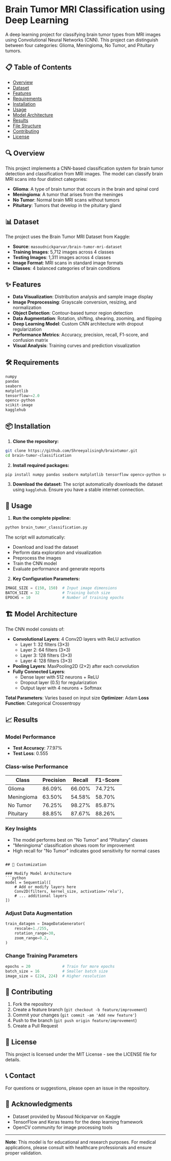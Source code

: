 # Brain Tumor MRI Classification using Deep Learning

A deep learning project for classifying brain tumor types from MRI images using Convolutional Neural Networks (CNN). This project can distinguish between four categories: Glioma, Meningioma, No Tumor, and Pituitary tumors.

## 📋 Table of Contents
- [Overview](#overview)
- [Dataset](#dataset)
- [Features](#features)
- [Requirements](#requirements)
- [Installation](#installation)
- [Usage](#usage)
- [Model Architecture](#model-architecture)
- [Results](#results)
- [File Structure](#file-structure)
- [Contributing](#contributing)
- [License](#license)

## 🔍 Overview

This project implements a CNN-based classification system for brain tumor detection and classification from MRI images. The model can classify brain MRI scans into four distinct categories:

- **Glioma**: A type of brain tumor that occurs in the brain and spinal cord
- **Meningioma**: A tumor that arises from the meninges
- **No Tumor**: Normal brain MRI scans without tumors
- **Pituitary**: Tumors that develop in the pituitary gland

## 📊 Dataset

The project uses the Brain Tumor MRI Dataset from Kaggle:
- **Source**: `masoudnickparvar/brain-tumor-mri-dataset`
- **Training Images**: 5,712 images across 4 classes
- **Testing Images**: 1,311 images across 4 classes
- **Image Format**: MRI scans in standard image formats
- **Classes**: 4 balanced categories of brain conditions

## ✨ Features

- **Data Visualization**: Distribution analysis and sample image display
- **Image Preprocessing**: Grayscale conversion, resizing, and normalization
- **Object Detection**: Contour-based tumor region detection
- **Data Augmentation**: Rotation, shifting, shearing, zooming, and flipping
- **Deep Learning Model**: Custom CNN architecture with dropout regularization
- **Performance Metrics**: Accuracy, precision, recall, F1-score, and confusion matrix
- **Visual Analysis**: Training curves and prediction visualization

## 🛠️ Requirements

```python
numpy
pandas
seaborn
matplotlib
tensorflow>=2.0
opencv-python
scikit-image
kagglehub
```

## 📦 Installation

1. **Clone the repository:**
```bash
git clone https://github.com/Shreeyalisingh/braintumor.git
cd brain-tumor-classification
```

2. **Install required packages:**
```bash
pip install numpy pandas seaborn matplotlib tensorflow opencv-python scikit-image kagglehub
```

3. **Download the dataset:**
The script automatically downloads the dataset using `kagglehub`. Ensure you have a stable internet connection.

## 🚀 Usage

1. **Run the complete pipeline:**
```python
python brain_tumor_classification.py
```

The script will automatically:
- Download and load the dataset
- Perform data exploration and visualization
- Preprocess the images
- Train the CNN model
- Evaluate performance and generate reports

2. **Key Configuration Parameters:**
```python
IMAGE_SIZE = (150, 150)  # Input image dimensions
BATCH_SIZE = 32          # Training batch size
EPOCHS = 10              # Number of training epochs
```

## 🏗️ Model Architecture

The CNN model consists of:

- **Convolutional Layers**: 4 Conv2D layers with ReLU activation
  - Layer 1: 32 filters (3×3)
  - Layer 2: 64 filters (3×3)
  - Layer 3: 128 filters (3×3)
  - Layer 4: 128 filters (3×3)
- **Pooling Layers**: MaxPooling2D (2×2) after each convolution
- **Fully Connected Layers**: 
  - Dense layer with 512 neurons + ReLU
  - Dropout layer (0.5) for regularization
  - Output layer with 4 neurons + Softmax

**Total Parameters**: Varies based on input size
**Optimizer**: Adam
**Loss Function**: Categorical Crossentropy

## 📈 Results

### Model Performance
- **Test Accuracy**: 77.97%
- **Test Loss**: 0.555

### Class-wise Performance
| Class | Precision | Recall | F1-Score |
|-------|-----------|--------|----------|
| Glioma | 86.09% | 66.00% | 74.72% |
| Meningioma | 63.50% | 54.58% | 58.70% |
| No Tumor | 76.25% | 98.27% | 85.87% |
| Pituitary | 88.85% | 87.67% | 88.26% |

### Key Insights
- The model performs best on "No Tumor" and "Pituitary" classes
- "Meningioma" classification shows room for improvement
- High recall for "No Tumor" indicates good sensitivity for normal cases

```

## 🔧 Customization

### Modify Model Architecture
```python
model = Sequential([
    # Add or modify layers here
    Conv2D(filters, kernel_size, activation='relu'),
    # ... additional layers
])
```

### Adjust Data Augmentation
```python
train_datagen = ImageDataGenerator(
    rescale=1./255,
    rotation_range=30,       
    zoom_range=0.2,          
)
```

### Change Training Parameters
```python
epochs = 20              # Train for more epochs
batch_size = 16          # Smaller batch size
image_size = (224, 224)  # Higher resolution
```

## 🤝 Contributing

1. Fork the repository
2. Create a feature branch (`git checkout -b feature/improvement`)
3. Commit your changes (`git commit -am 'Add new feature'`)
4. Push to the branch (`git push origin feature/improvement`)
5. Create a Pull Request

## 📝 License

This project is licensed under the MIT License - see the LICENSE file for details.

## 📞 Contact

For questions or suggestions, please open an issue in the repository.

## 🙏 Acknowledgments

- Dataset provided by Masoud Nickparvar on Kaggle
- TensorFlow and Keras teams for the deep learning framework
- OpenCV community for image processing tools

---

**Note**: This model is for educational and research purposes. For medical applications, please consult with healthcare professionals and ensure proper validation.